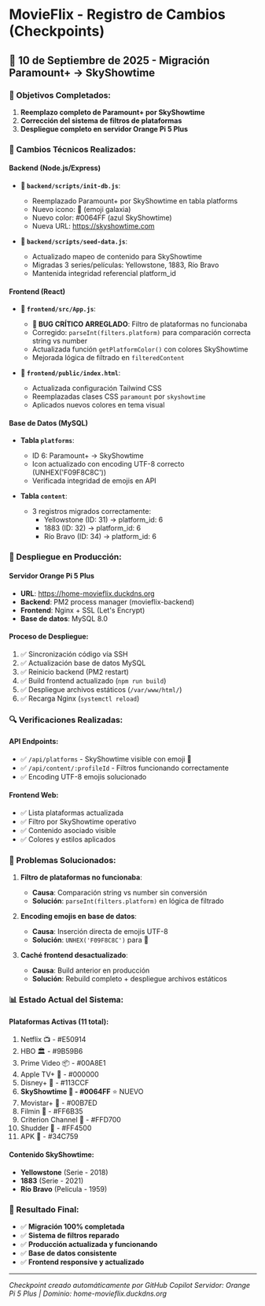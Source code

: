 # MovieFlix - Registro de Cambios (Checkpoints)

## 📅 10 de Septiembre de 2025 - Migración Paramount+ → SkyShowtime

### 🎯 Objetivos Completados:

1. **Reemplazo completo de Paramount+ por SkyShowtime**
2. **Corrección del sistema de filtros de plataformas**
3. **Despliegue completo en servidor Orange Pi 5 Plus**

### 🔧 Cambios Técnicos Realizados:

#### Backend (Node.js/Express)

- **📁 `backend/scripts/init-db.js`**:

  - Reemplazado Paramount+ por SkyShowtime en tabla platforms
  - Nuevo icono: 🌌 (emoji galaxia)
  - Nuevo color: #0064FF (azul SkyShowtime)
  - Nueva URL: https://skyshowtime.com

- **📁 `backend/scripts/seed-data.js`**:
  - Actualizado mapeo de contenido para SkyShowtime
  - Migradas 3 series/películas: Yellowstone, 1883, Río Bravo
  - Mantenida integridad referencial platform_id

#### Frontend (React)

- **📁 `frontend/src/App.js`**:

  - **🐛 BUG CRÍTICO ARREGLADO**: Filtro de plataformas no funcionaba
  - Corregido: `parseInt(filters.platform)` para comparación correcta string vs number
  - Actualizada función `getPlatformColor()` con colores SkyShowtime
  - Mejorada lógica de filtrado en `filteredContent`

- **📁 `frontend/public/index.html`**:
  - Actualizada configuración Tailwind CSS
  - Reemplazadas clases CSS `paramount` por `skyshowtime`
  - Aplicados nuevos colores en tema visual

#### Base de Datos (MySQL)

- **Tabla `platforms`**:

  - ID 6: Paramount+ → SkyShowtime
  - Icon actualizado con encoding UTF-8 correcto (UNHEX('F09F8C8C'))
  - Verificada integridad de emojis en API

- **Tabla `content`**:
  - 3 registros migrados correctamente:
    - Yellowstone (ID: 31) → platform_id: 6
    - 1883 (ID: 32) → platform_id: 6
    - Río Bravo (ID: 34) → platform_id: 6

### 🚀 Despliegue en Producción:

#### Servidor Orange Pi 5 Plus

- **URL**: https://home-movieflix.duckdns.org
- **Backend**: PM2 process manager (movieflix-backend)
- **Frontend**: Nginx + SSL (Let's Encrypt)
- **Base de datos**: MySQL 8.0

#### Proceso de Despliegue:

1. ✅ Sincronización código vía SSH
2. ✅ Actualización base de datos MySQL
3. ✅ Reinicio backend (PM2 restart)
4. ✅ Build frontend actualizado (`npm run build`)
5. ✅ Despliegue archivos estáticos (`/var/www/html/`)
6. ✅ Recarga Nginx (`systemctl reload`)

### 🔍 Verificaciones Realizadas:

#### API Endpoints:

- ✅ `/api/platforms` - SkyShowtime visible con emoji 🌌
- ✅ `/api/content/:profileId` - Filtros funcionando correctamente
- ✅ Encoding UTF-8 emojis solucionado

#### Frontend Web:

- ✅ Lista plataformas actualizada
- ✅ Filtro por SkyShowtime operativo
- ✅ Contenido asociado visible
- ✅ Colores y estilos aplicados

### 🐛 Problemas Solucionados:

1. **Filtro de plataformas no funcionaba**:

   - **Causa**: Comparación string vs number sin conversión
   - **Solución**: `parseInt(filters.platform)` en lógica de filtrado

2. **Encoding emojis en base de datos**:

   - **Causa**: Inserción directa de emojis UTF-8
   - **Solución**: `UNHEX('F09F8C8C')` para 🌌

3. **Caché frontend desactualizado**:
   - **Causa**: Build anterior en producción
   - **Solución**: Rebuild completo + despliegue archivos estáticos

### 📊 Estado Actual del Sistema:

#### Plataformas Activas (11 total):

1. Netflix 📺 - #E50914
2. HBO 🏛️ - #9B59B6
3. Prime Video 📦 - #00A8E1
4. Apple TV+ 🍎 - #000000
5. Disney+ 🏰 - #113CCF
6. **SkyShowtime 🌌 - #0064FF** ⭐ NUEVO
7. Movistar+ 📡 - #00B7ED
8. Filmin 🎪 - #FF6B35
9. Criterion Channel 🎯 - #FFD700
10. Shudder 👻 - #FF4500
11. APK 📱 - #34C759

#### Contenido SkyShowtime:

- **Yellowstone** (Serie - 2018)
- **1883** (Serie - 2021)
- **Río Bravo** (Película - 1959)

### 🎉 Resultado Final:

- ✅ **Migración 100% completada**
- ✅ **Sistema de filtros reparado**
- ✅ **Producción actualizada y funcionando**
- ✅ **Base de datos consistente**
- ✅ **Frontend responsive y actualizado**

---

_Checkpoint creado automáticamente por GitHub Copilot_
_Servidor: Orange Pi 5 Plus | Dominio: home-movieflix.duckdns.org_
